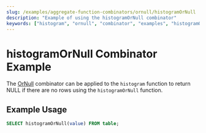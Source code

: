 ```yaml
---
slug: /examples/aggregate-function-combinators/ornull/histogramOrNull
description: "Example of using the histogramOrNull combinator"
keywords: ["histogram", "ornull", "combinator", "examples", "histogramOrNull"]
---
```


# histogramOrNull Combinator Example

The [OrNull](/sql-reference/aggregate-functions/combinators#-ornull) combinator can be applied to the `histogram` function to return NULL if there are no rows using the `histogramOrNull` function.

## Example Usage

```sql
SELECT histogramOrNull(value) FROM table;
```
